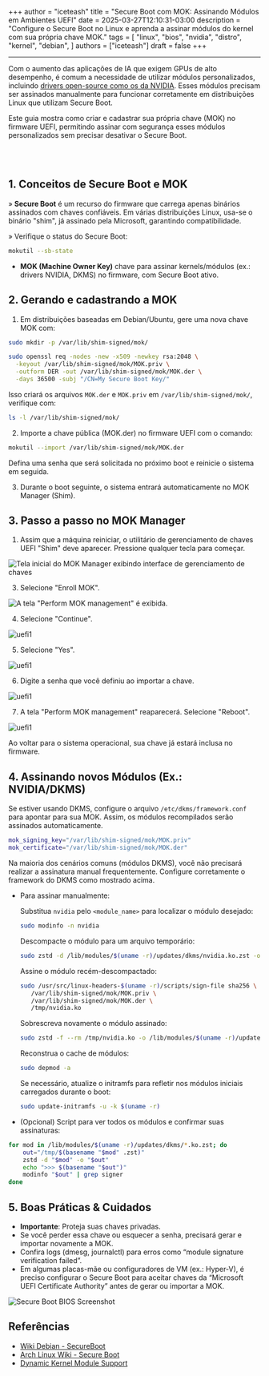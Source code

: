 +++
author = "iceteash"
title = "Secure Boot com MOK: Assinando Módulos em Ambientes UEFI"
date = 2025-03-27T12:10:31-03:00
description = "Configure o Secure Boot no Linux e aprenda a assinar módulos do kernel com sua própria chave MOK."
tags = [
  "linux",
  "bios",
  "nvidia",
  "distro",
  "kernel",
  "debian",
]
authors = ["iceteash"]
draft = false
+++

<!--more-->
----

Com o aumento das aplicações de IA que exigem GPUs de alto desempenho, é comum a necessidade de utilizar módulos personalizados, incluindo <a href="https://github.com/NVIDIA/open-gpu-kernel-modules" target="_blank">drivers open-source como os da NVIDIA</a>. Esses módulos precisam ser assinados manualmente para funcionar corretamente em distribuições Linux que utilizam Secure Boot.

Este guia mostra como criar e cadastrar sua própria chave (MOK) no firmware UEFI, permitindo assinar com segurança esses módulos personalizados sem precisar desativar o Secure Boot.

<br></br>

## 1. Conceitos de Secure Boot e MOK

» **Secure Boot** é um recurso do firmware que carrega apenas binários assinados com chaves confiáveis. Em várias distribuições Linux, usa-se o binário "shim", já assinado pela Microsoft, garantindo compatibilidade.

» Verifique o status do Secure Boot:
```bash
mokutil --sb-state
```

- **MOK (Machine Owner Key)** chave para assinar kernels/módulos (ex.: drivers NVIDIA, DKMS) no firmware, com Secure Boot ativo.

## 2. Gerando e cadastrando a MOK

1. Em distribuições baseadas em Debian/Ubuntu, gere uma nova chave MOK com:

```bash
sudo mkdir -p /var/lib/shim-signed/mok/

sudo openssl req -nodes -new -x509 -newkey rsa:2048 \
  -keyout /var/lib/shim-signed/mok/MOK.priv \
  -outform DER -out /var/lib/shim-signed/mok/MOK.der \
  -days 36500 -subj "/CN=My Secure Boot Key/"
```

Isso criará os arquivos `MOK.der` e `MOK.priv` em `/var/lib/shim-signed/mok/`, verifique com:
```bash
ls -l /var/lib/shim-signed/mok/
```

2. Importe a chave pública (MOK.der) no firmware UEFI com o comando:

```bash
mokutil --import /var/lib/shim-signed/mok/MOK.der
```

Defina uma senha que será solicitada no próximo boot e reinicie o sistema em seguida.

3. Durante o boot seguinte, o sistema entrará automaticamente no MOK Manager (Shim).

## 3. Passo a passo no MOK Manager

1. Assim que a máquina reiniciar, o utilitário de gerenciamento de chaves UEFI "Shim" deve aparecer. Pressione qualquer tecla para começar.

![Tela inicial do MOK Manager exibindo interface de gerenciamento de chaves](/images/2025/secure-boot-bios-2.png)

3. Selecione "Enroll MOK".

![A tela "Perform MOK management" é exibida.](/images/2025/secure-boot-bios-3.png)

4. Selecione "Continue".

![uefi1](/images/2025/secure-boot-bios-6.png)

5. Selecione "Yes".

![uefi1](/images/2025/secure-boot-bios-7.png)

6. Digite a senha que você definiu ao importar a chave.

![uefi1](/images/2025/secure-boot-bios-8.png)

7. A tela "Perform MOK management" reaparecerá. Selecione "Reboot".

![uefi1](/images/2025/secure-boot-bios-9.png)

Ao voltar para o sistema operacional, sua chave já estará inclusa no firmware.

## 4. Assinando novos Módulos (Ex.: NVIDIA/DKMS)

Se estiver usando DKMS, configure o arquivo `/etc/dkms/framework.conf` para apontar para sua MOK. Assim, os módulos recompilados serão assinados automaticamente.

```bash
mok_signing_key="/var/lib/shim-signed/mok/MOK.priv"
mok_certificate="/var/lib/shim-signed/mok/MOK.der"
```

Na maioria dos cenários comuns (módulos DKMS), você não precisará realizar a assinatura manual frequentemente. Configure corretamente o framework do DKMS como mostrado acima.

- Para assinar manualmente:

   Substitua `nvidia` pelo `<module_name>` para localizar o módulo desejado:
   ```bash
   sudo modinfo -n nvidia
   ```
   Descompacte o módulo para um arquivo temporário:
   ```bash
   sudo zstd -d /lib/modules/$(uname -r)/updates/dkms/nvidia.ko.zst -o /tmp/nvidia.ko
   ```
   Assine o módulo recém-descompactado:
   ```bash
   sudo /usr/src/linux-headers-$(uname -r)/scripts/sign-file sha256 \
      /var/lib/shim-signed/mok/MOK.priv \
      /var/lib/shim-signed/mok/MOK.der \
      /tmp/nvidia.ko
   ```
   Sobrescreva novamente o módulo assinado:
   ```bash
   sudo zstd -f --rm /tmp/nvidia.ko -o /lib/modules/$(uname -r)/updates/dkms/nvidia.ko.zst
   ```
   Reconstrua o cache de módulos:
   ```bash
   sudo depmod -a
   ```
   Se necessário, atualize o initramfs para refletir nos módulos iniciais carregados durante o boot:
   ```bash
   sudo update-initramfs -u -k $(uname -r)
   ```

- (Opcional) Script para ver todos os módulos e confirmar suas assinaturas:

```bash
for mod in /lib/modules/$(uname -r)/updates/dkms/*.ko.zst; do
    out="/tmp/$(basename "$mod" .zst)"
    zstd -d "$mod" -o "$out"
    echo ">>> $(basename "$out")"
    modinfo "$out" | grep signer
done
```

## 5. Boas Práticas & Cuidados

- **Importante**: Proteja suas chaves privadas.
- Se você perder essa chave ou esquecer a senha, precisará gerar e importar novamente a MOK.
- Confira logs (dmesg, journalctl) para erros como “module signature verification failed”.
- Em algumas placas-mãe ou configuradores de VM (ex.: Hyper-V), é preciso configurar o Secure Boot para aceitar chaves da “Microsoft UEFI Certificate Authority” antes de gerar ou importar a MOK.

![Secure Boot BIOS Screenshot](/images/2025/secure-boot-bios-1.png)

## Referências

- [Wiki Debian - SecureBoot](https://wiki.debian.org/SecureBoot#MOK_-_Machine_Owner_Key)
- [Arch Linux Wiki - Secure Boot](https://wiki.archlinux.org/title/Unified_Extensible_Firmware_Interface/Secure_Boot)
- [Dynamic Kernel Module Support](https://wiki.archlinux.org/title/Dynamic_Kernel_Module_Support)

